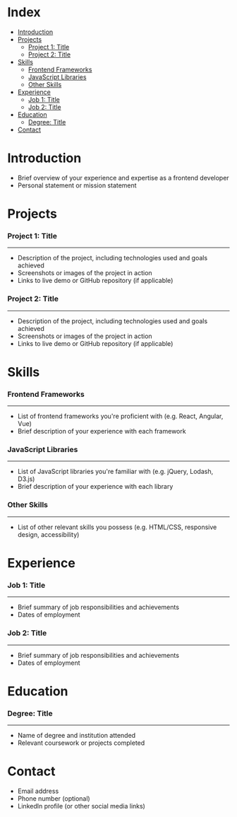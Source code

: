 **Index**
================

* [Introduction](#introduction)
* [Projects](#projects)
 	* [Project 1: Title](#project-1-title)
 	* [Project 2: Title](#project-2-title)
* [Skills](#skills)
 	* [Frontend Frameworks](#frontend-frameworks)
 	* [JavaScript Libraries](#javascript-libraries)
 	* [Other Skills](#other-skills)
* [Experience](#experience)
 	* [Job 1: Title](#job-1-title)
 	* [Job 2: Title](#job-2-title)
* [Education](#education)
 	* [Degree: Title](#degree-title)
* [Contact](#contact)

**Introduction**
================

* Brief overview of your experience and expertise as a frontend developer
* Personal statement or mission statement

**Projects**
================

### Project 1: Title

-----------------------------

* Description of the project, including technologies used and goals achieved
* Screenshots or images of the project in action
* Links to live demo or GitHub repository (if applicable)

### Project 2: Title

-----------------------------

* Description of the project, including technologies used and goals achieved
* Screenshots or images of the project in action
* Links to live demo or GitHub repository (if applicable)

**Skills**
================

### Frontend Frameworks

-------------------------

* List of frontend frameworks you're proficient with (e.g. React, Angular, Vue)
* Brief description of your experience with each framework

### JavaScript Libraries

---------------------------

* List of JavaScript libraries you're familiar with (e.g. jQuery, Lodash, D3.js)
* Brief description of your experience with each library

### Other Skills

-----------------

* List of other relevant skills you possess (e.g. HTML/CSS, responsive design, accessibility)

**Experience**
================

### Job 1: Title

-----------------------------

* Brief summary of job responsibilities and achievements
* Dates of employment

### Job 2: Title

-----------------------------

* Brief summary of job responsibilities and achievements
* Dates of employment

**Education**
================

### Degree: Title

---------------------------

* Name of degree and institution attended
* Relevant coursework or projects completed

**Contact**
================

* Email address
* Phone number (optional)
* LinkedIn profile (or other social media links)
